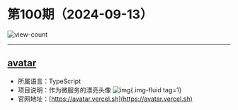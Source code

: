 # 第100期（2024-09-13）

![view-count](https://count.getloli.com/@xiaoxuan6-weekly-20240913)

---
## [avatar](https://github.com/vercel/avatar)
- 所属语言：TypeScript
- 项目说明：作为微服务的漂亮头像
![img](https://mirror.ghproxy.com/https://raw.githubusercontent.com/xiaoxuan6/weekly/main/docs/static/images/2024-09-13/1726184777.png){.img-fluid tag=1}
- 官网地址：[https://avatar.vercel.sh](https://avatar.vercel.sh)
